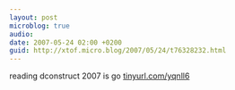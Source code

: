 ```yaml
---
layout: post
microblog: true
audio: 
date: 2007-05-24 02:00 +0200
guid: http://xtof.micro.blog/2007/05/24/t76328232.html
---
```

reading dconstruct 2007 is go  [tinyurl.com/yqnll6](http://tinyurl.com/yqnll6)
